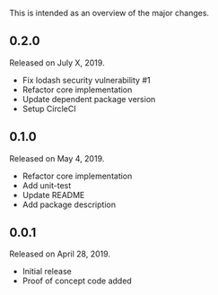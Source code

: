 This is intended as an overview of the major changes.

## 0.2.0

Released on July X, 2019.

* Fix lodash security vulnerability #1
* Refactor core implementation
* Update dependent package version
* Setup CircleCI

## 0.1.0

Released on May 4, 2019.

* Refactor core implementation
* Add unit-test
* Update README
* Add package description

## 0.0.1

Released on April 28, 2019.

* Initial release
* Proof of concept code added

